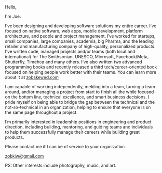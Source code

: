 Hello,

I'm Joe.

I’ve been designing and developing software solutions my entire career. I’ve focused on native software, web apps, mobile development, platform architecture, and people and project management. I’ve worked for startups, small companies, large companies, academia, big Pharma, and the leading retailer and manufacturing company of high-quality, personalized products. I’ve written code, managed projects and/or teams (both local and international) for The Smithsonian, UNESCO, Microsoft, Facebook/Meta, Shutterfly, Timehop and many others. I’ve also written two advanced programming books and recently released a third tech/career-oriented book focused on helping people work better with their teams. You can learn more about it at [zobskewed.com](https://zobskewed.com/)

I am capable of working independently, melding into a team, turning a team around, and/or managing a project from start to finish all the while focused on the bottom line, technical excellence, and smart business decisions. I pride myself on being able to bridge the gap between the technical and the not-so-technical in an organization, helping to ensure that everyone is on the same page throughout a project. 

I’m primarily interested in leadership positions in engineering and product direction, including building, mentoring, and guiding teams and individuals to help them successfully manage their careers while building great products.

Please contact me if I can be of service to your organization.

[zobkiw@gmail.com](mailto:zobkiw@gmail.com)

PS: Other interests include photography, music, and art.
